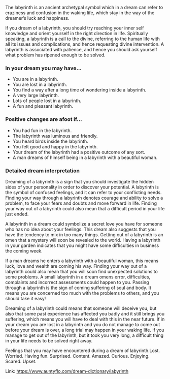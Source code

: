 The labyrinth is an ancient archetypal symbol which in a dream can refer to craziness and confusion in the waking life, which stay in the way of the dreamer’s luck and happiness.

If you dream of a labyrinth, you should try reaching your inner self knowledge and orient yourself in the right direction in life. Spiritually speaking, a labyrinth is a call to the divine, referring to the human life with all its issues and complications, and hence requesting divine intervention. A labyrinth is associated with patience, and hence you should ask yourself what problem has ripened enough to be solved.

### In your dream you may have...

- You are in a labyrinth.
- You are lost in a labyrinth.
- You find a way after a long time of wondering inside a labyrinth.
- A very large labyrinth.
- Lots of people lost in a labyrinth.
- A fun and pleasant labyrinth.

### Positive changes are afoot if...

- You had fun in the labyrinth.
- The labyrinth was luminous and friendly.
- You heard birds inside the labyrinth.
- You felt good and happy in the labyrinth.
- Your dream of the labyrinth had a positive outcome of any sort.
- A man dreams of himself being in a labyrinth with a beautiful woman.

### Detailed dream interpretation

Dreaming of a labyrinth is a sign that you should investigate the hidden sides of your personality in order to discover your potential. A labyrinth is the symbol of confused feelings, and it can refer to your conflicting needs. Finding your way through a labyrinth denotes courage and ability to solve a problem, to face your fears and doubts and move forward in life. Finding your way out of a labyrinth could also mean that a difficult period in your life just ended.

A labyrinth in a dream could symbolize a secret love you have for someone who has no idea about your feelings. This dream also suggests that you have the tendency to mix in too many things. Getting out of a labyrinth is an omen that a mystery will soon be revealed to the world. Having a labyrinth in your garden indicates that you might have some difficulties in business the coming week.

If a man dreams he enters a labyrinth with a beautiful woman, this means luck, love and wealth are coming his way. Finding your way out of a labyrinth could also mean that you will soon find unexpected solutions to some problems. A small labyrinth in a dream omens error, difficulties, complaints and incorrect assessments could happen to you. Passing through a labyrinth is the sign of coming suffering of soul and body. It means you are concerned too much with the problems to others, and you should take it easy!

Dreaming of a labyrinth could means that someone will deceive you, but also that some past experience has affected you badly and it still brings you suffering, which means you will have to deal with this in the near future. If in your dream you are lost in a labyrinth and you do not manage to come out before your dream is over, a long trial may happen in your waking life. If you manage to get out of the labyrinth, but it took you very long, a difficult thing in your life needs to be solved right away.

Feelings that you may have encountered during a dream of labyrinth.Lost. Worried. Having fun. Surprised. Content. Amazed. Curious. Enjoying. Scared. Upset.

Link: https://www.auntyflo.com/dream-dictionary/labyrinth
